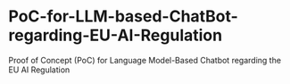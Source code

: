 # PoC-for-LLM-based-ChatBot-regarding-EU-AI-Regulation
Proof of Concept (PoC) for Language Model-Based Chatbot regarding the EU AI Regulation
